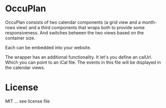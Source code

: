 # OccuPlan

OccuPlan consists of two calendar components (a grid view and a month-rows view) and a third components that wraps both to provide some responsiveness. And switches between the two views based on the container size.

Each can be embedded into your website.

The wrapper has an additional functionality. It let's you define an calUrl. Which you can point to an iCal file. The events in this file will be displayed in the calendar views.

# License

MIT ... see license file